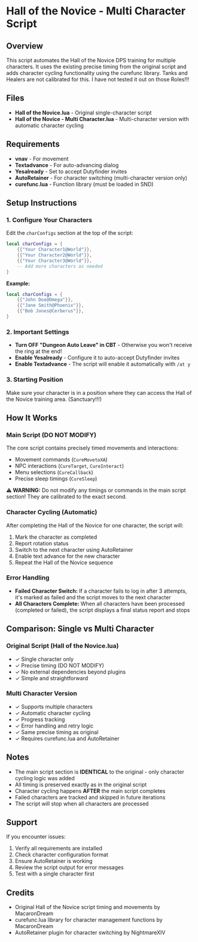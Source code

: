 # Hall of the Novice - Multi Character Script

## Overview
This script automates the Hall of the Novice DPS training for multiple characters. It uses the existing precise timing from the original script and adds character cycling functionality using the curefunc library.
Tanks and Healers are not calibrated for this. I have not tested it out on those Roles!!!

## Files
- **Hall of the Novice.lua** - Original single-character script
- **Hall of the Novice - Multi Character.lua** - Multi-character version with automatic character cycling

## Requirements
- **vnav** - For movement
- **Textadvance** - For auto-advancing dialog
- **Yesalready** - Set to accept Dutyfinder invites
- **AutoRetainer** - For character switching (multi-character version only)
- **curefunc.lua** - Function library (must be loaded in SND)

## Setup Instructions

### 1. Configure Your Characters
Edit the `charConfigs` section at the top of the script:

```lua
local charConfigs = {
    {{"Your Character1@World"}},
    {{"Your Character2@World"}},
    {{"Your Character3@World"}},
    -- Add more characters as needed
}
```

**Example:**
```lua
local charConfigs = {
    {{"John Doe@Omega"}},
    {{"Jane Smith@Phoenix"}},
    {{"Bob Jones@Cerberus"}},
}
```

### 2. Important Settings
- **Turn OFF "Dungeon Auto Leave" in CBT** - Otherwise you won't receive the ring at the end!
- **Enable Yesalready** - Configure it to auto-accept Dutyfinder invites
- **Enable Textadvance** - The script will enable it automatically with `/at y`

### 3. Starting Position
Make sure your character is in a position where they can access the Hall of the Novice training area. (Sanctuary!!!)

## How It Works

### Main Script (DO NOT MODIFY)
The core script contains precisely timed movements and interactions:
- Movement commands (`CureMovetoXA`)
- NPC interactions (`CureTarget`, `CureInteract`)
- Menu selections (`CureCallback`)
- Precise sleep timings (`CureSleep`)

**⚠️ WARNING:** Do not modify any timings or commands in the main script section! They are calibrated to the exact second.

### Character Cycling (Automatic)
After completing the Hall of the Novice for one character, the script will:
1. Mark the character as completed
2. Report rotation status
3. Switch to the next character using AutoRetainer
4. Enable text advance for the new character
5. Repeat the Hall of the Novice sequence

### Error Handling
- **Failed Character Switch:** If a character fails to log in after 3 attempts, it's marked as failed and the script moves to the next character
- **All Characters Complete:** When all characters have been processed (completed or failed), the script displays a final status report and stops

## Comparison: Single vs Multi Character

### Original Script (Hall of the Novice.lua)
- ✓ Single character only
- ✓ Precise timing (DO NOT MODIFY)
- ✓ No external dependencies beyond plugins
- ✓ Simple and straightforward

### Multi Character Version
- ✓ Supports multiple characters
- ✓ Automatic character cycling
- ✓ Progress tracking
- ✓ Error handling and retry logic
- ✓ Same precise timing as original
- ✓ Requires curefunc.lua and AutoRetainer

## Notes
- The main script section is **IDENTICAL** to the original - only character cycling logic was added
- All timing is preserved exactly as in the original script
- Character cycling happens **AFTER** the main script completes
- Failed characters are tracked and skipped in future iterations
- The script will stop when all characters are processed

## Support
If you encounter issues:
1. Verify all requirements are installed
2. Check character configuration format
3. Ensure AutoRetainer is working
4. Review the script output for error messages
5. Test with a single character first

## Credits
- Original Hall of the Novice script timing and movements by MacaronDream
- curefunc.lua library for character management functions by MacaronDream
- AutoRetainer plugin for character switching by NightmareXIV
